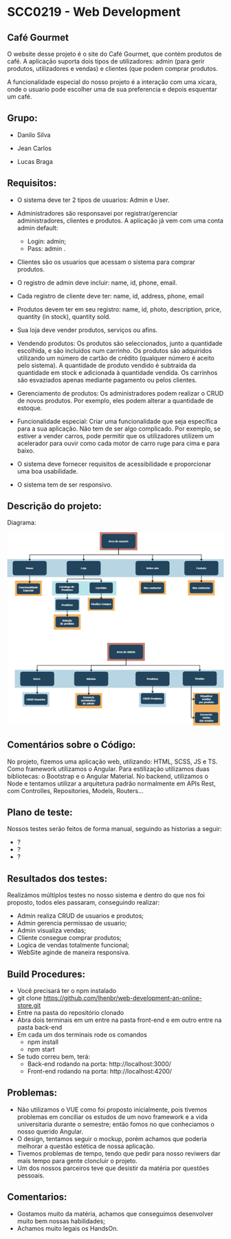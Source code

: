 
# SCC0219 - Web Development

## Café Gourmet

O website desse projeto é o site do Café Gourmet, que contém produtos de café. A aplicação suporta dois tipos de utilizadores: admin (para gerir produtos, utilizadores e vendas) e clientes (que podem comprar produtos.

A funcionalidade especial do nosso projeto é a interação com uma xicara, onde o usuario pode escolher uma de sua preferencia e depois esquentar um café.

## Grupo:

* Danilo Silva

* Jean Carlos

* Lucas Braga

## Requisitos:

* O sistema deve ter 2 tipos de usuarios: Admin e User.

* Administradores são responsavei por registrar/gerenciar administradores, clientes e produtos. A aplicação já vem com uma conta admin default: 
	* Login: admin;  
	* Pass: admin .

* Clientes são os usuarios que acessam o sistema para comprar produtos.

* O registro de admin deve incluir: name, id, phone, email.

* Cada registro de cliente deve ter: name, id, address, phone, email

* Produtos devem ter em seu registro: name, id, photo, description, price, quantity (in stock), quantity sold.

* Sua loja deve vender produtos, serviços ou afins.

* Vendendo produtos: Os produtos são seleccionados, junto a quantidade escolhida, e são incluídos num carrinho. Os produtos são adquiridos utilizando um número de cartão de crédito (qualquer número é aceito pelo sistema). A quantidade de produto vendido é subtraída da quantidade em stock e adicionada à quantidade vendida. Os carrinhos são esvaziados apenas mediante pagamento ou pelos clientes.

* Gerenciamento de produtos: Os administradores podem realizar o CRUD de novos produtos. Por exemplo, eles podem alterar a quantidade de estoque.

* Funcionalidade especial: Criar uma funcionalidade que seja específica para a sua aplicação. Não tem de ser algo complicado. Por exemplo, se estiver a vender carros, pode permitir que os utilizadores utilizem um acelerador para ouvir como cada motor de carro ruge para cima e para baixo.

* O sistema deve fornecer requisitos de acessibilidade e proporcionar uma boa usabilidade. 

* O sistema tem de ser responsivo.  

## Descrição do projeto:

Diagrama:

![Diagrama do projeto](Diagrama.jpg)


## Comentários sobre o Código:

No projeto, fizemos uma aplicação web, utilizando: HTML, SCSS, JS e TS.
Como framework utilizamos o Angular.
Para estilização utilizamos duas bibliotecas: o Bootstrap e o Angular Material.
No backend, utilizamos o Node e tentamos utilizar a arquitetura padrão normalmente em APIs Rest, com Controlles, Repositories, Models, Routers...

## Plano de teste:

Nossos testes serão feitos de forma manual, seguindo as historias a seguir: 

* ?
* ?
* ?  

## Resultados dos testes:

Realizámos múltiplos testes no nosso sistema e dentro do que nos foi proposto, todos eles passaram, conseguindo realizar:

* Admin realiza CRUD de usuarios e produtos;
* Admin gerencia permissao de usuario;
* Admin visualiza vendas;
* Cliente consegue comprar produtos;
* Logica de vendas totalmente funcional;
* WebSite aginde de maneira responsiva.  

## Build Procedures:

* Você precisará ter o npm instalado 
* git clone https://github.com/lhenbr/web-development-an-online-store.git
* Entre na pasta do repositório clonado
* Abra dois terminais em um entre na pasta front-end e em outro entre na pasta back-end
* Em cada um dos terminais rode os comandos
	* npm install
	* npm start  
* Se tudo correu bem, terá:
	* Back-end rodando na porta: http://localhost:3000/
	* Front-end rodando na porta: http://localhost:4200/
	
## Problemas:

* Não utilizamos o VUE como foi proposto inicialmente, pois tivemos problemas em conciliar os estudos de um novo framework e a vida universitaria durante o semestre; então fomos no que conheciamos o nosso querido Angular.
* O design, tentamos seguir o mockup, porém achamos que poderia melhorar a questão estética de nossa aplicação.
* Tivemos problemas de tempo, tendo que pedir para nosso reviwers dar mais tempo para gente cloncluir o projeto.
* Um dos nossos parceiros teve que desistir da matéria por questões pessoais.

## Comentarios:

* Gostamos muito da matéria, achamos que conseguimos desenvolver muito bem nossas habilidades;
* Achamos muito legais os HandsOn.
